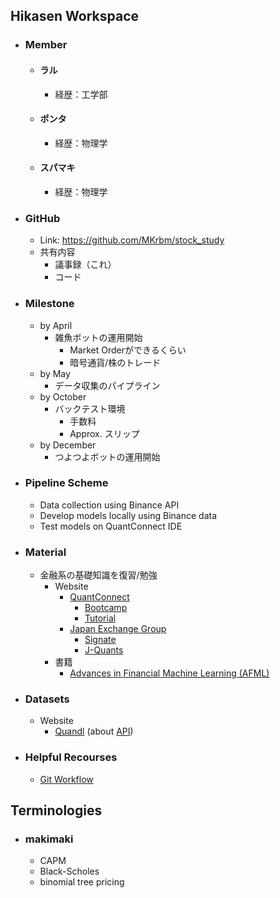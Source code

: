 ## Hikasen Workspace
- ### Member
  - #### ラル
    - 経歴：工学部
  - #### ポンタ
    - 経歴：物理学
  - #### スパマキ
    - 経歴：物理学
- ### GitHub
  - Link: https://github.com/MKrbm/stock_study
  - 共有内容
    - 議事録（これ）
    - コード
  
- ### Milestone
  - by April
    - 雑魚ボットの運用開始
      - Market Orderができるくらい
      - 暗号通貨/株のトレード
  - by May
    - データ収集のパイプライン
  - by October
    - バックテスト環境
      - 手数料
      - Approx. スリップ
  - by December
    - つよつよボットの運用開始
  
- ### Pipeline Scheme
  - Data collection using Binance API
  - Develop models locally using Binance data
  - Test models on QuantConnect IDE

- ### Material
  - 金融系の基礎知識を復習/勉強
    - Website
      - [QuantConnect](https://www.quantconnect.com/tutorials/tutorial-series/introduction-to-financial-python)
        - [Bootcamp](https://www.quantconnect.com/learning)
        - [Tutorial](https://www.quantconnect.com/tutorials/tutorial-series/introduction)
      - [Japan Exchange Group](https://www.jpx.co.jp/)
        - [Signate](https://quest.signate.jp/quests/10058)
        - [J-Quants](https://japanexchangegroup.github.io/J-Quants-Tutorial/)
    - 書籍  
      - [Advances in Financial Machine Learning (AFML)](https://www.oreilly.com/library/view/advances-in-financial/9781119482086/)

- ### Datasets
  - Website
    - [Quandl](https://data.nasdaq.com/) (about [API](https://data.nasdaq.com/tools/api))

- ### Helpful Recourses
  - [Git Workflow](https://nvie.com/posts/a-successful-git-branching-model/)


## Terminologies
  - ### makimaki
    - CAPM
    - Black-Scholes
    - binomial tree pricing
